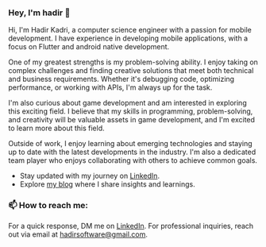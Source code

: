 ### Hey, I'm hadir 👋

Hi, I'm Hadir Kadri, a computer science engineer with a passion for mobile development. I have experience in developing mobile applications, with a focus on Flutter and android native development.

One of my greatest strengths is my problem-solving ability. I enjoy taking on complex challenges and finding creative solutions that meet both technical and business requirements. Whether it's debugging code, optimizing performance, or working with APIs, I'm always up for the task.

I'm also curious about game development and am interested in exploring this exciting field. I believe that my skills in programming, problem-solving, and creativity will be valuable assets in game development, and I'm excited to learn more about this field.

Outside of work, I enjoy learning about emerging technologies and staying up to date with the latest developments in the industry. I'm also a dedicated team player who enjoys collaborating with others to achieve common goals.

- Stay updated with my journey on [LinkedIn](linkedin.com/in/hadir-kad).
- Explore [my blog](https://medium.com/@hadirsoftware) where I share insights and learnings.

### 📫 How to reach me:
For a quick response, DM me on [LinkedIn](linkedin.com/in/hadir-kad).
For professional inquiries, reach out via email at <hadirsoftware@gmail.com>.
<!--
**hadirKad/hadirKad** is a ✨ _special_ ✨ repository because its `README.md` (this file) appears on your GitHub profile.

Here are some ideas to get you started:

- 🔭 I’m currently working on ...
- 🌱 I’m currently learning ...
- 👯 I’m looking to collaborate on ...
- 🤔 I’m looking for help with ...
- 💬 Ask me about ...
- 📫 How to reach me: ...
- 😄 Pronouns: ...
- ⚡ Fun fact: ...
-->

